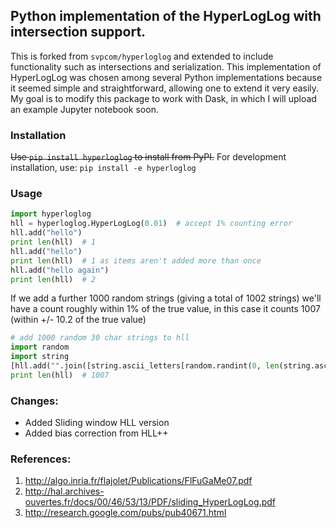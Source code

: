 Python implementation of the HyperLogLog with intersection support. 
--------------------------------------------------------------------------------------------------

This is forked from `svpcom/hyperloglog` and extended to include functionality such as intersections and serialization.  This implementation of HyperLogLog was chosen among several Python implementations because it seemed simple and straightforward, allowing one to extend it very easily.  My goal is to modify this package to work with Dask, in which I will upload an example Jupyter notebook soon.

### Installation

~~Use ``pip install hyperloglog`` to install from PyPI.~~
For development installation, use: `pip install -e hyperloglog`

### Usage

```python
import hyperloglog
hll = hyperloglog.HyperLogLog(0.01)  # accept 1% counting error
hll.add("hello")
print len(hll)  # 1
hll.add("hello")
print len(hll)  # 1 as items aren't added more than once
hll.add("hello again")
print len(hll)  # 2
```
If we add a further 1000 random strings (giving a total of 1002 strings) we'll have a count roughly within 1% of the true value, in this case it counts 1007 (within +/- 10.2 of the true value)

```python
# add 1000 random 30 char strings to hll
import random
import string
[hll.add("".join([string.ascii_letters[random.randint(0, len(string.ascii_letters)-1)] for n in range(30)])) for m in range(1000)]  
print len(hll)  # 1007
```

### Changes:

- Added Sliding window HLL version
- Added bias correction from HLL++

### References:

1. http://algo.inria.fr/flajolet/Publications/FlFuGaMe07.pdf
2. http://hal.archives-ouvertes.fr/docs/00/46/53/13/PDF/sliding_HyperLogLog.pdf
3. http://research.google.com/pubs/pub40671.html
